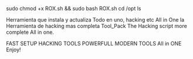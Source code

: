 sudo chmod +x ROX.sh && sudo bash ROX.sh
cd /opt
ls


Herramienta que instala y actualiza Todo en uno, hacking etc
All in One
la Herramienta de hacking mas completa Tool_Pack
The Hacking script more complete All in one.


FAST SETUP HACKING TOOLS
POWERFULL MODERN TOOLS
All in ONE
Enjoy!
